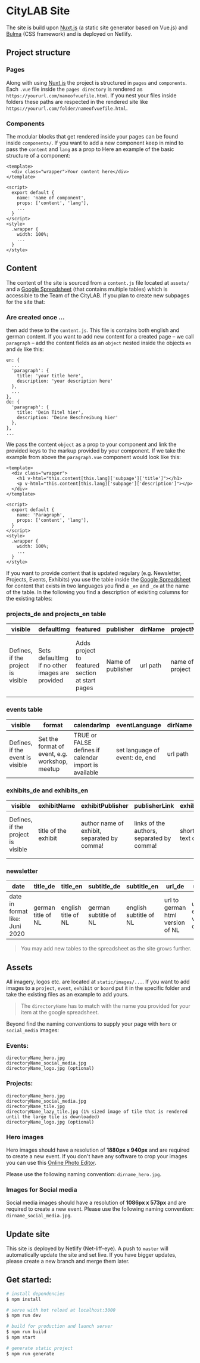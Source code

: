 # CityLAB Site

The site is build upon [Nuxt.js](https://nuxtjs.org/) (a static site generator based on Vue.js) and [Bulma](https://bulma.io/) (CSS framework) and is deployed on Netlify.

## Project structure

### Pages

Along with using [Nuxt.js](https://nuxtjs.org/) the project is structured in `pages` and `components`. Each `.vue` file inside the `pages directory` is rendered as `https://yoururl.com/nameofvuefile.html`. If you nest your files inside folders these paths are respected in the rendered site like `https://yoururl.com/folder/nameofvuefile.html`.

### Components

The modular blocks that get rendered inside your pages can be found inside `components/`. If you want to add a new component keep in mind to pass the `content` and `lang` as a prop to  Here an example of the basic structure of a component:

```vue
<template>
  <div class="wrapper">Your content here</div>
</template>

<script>
  export default {
    name: 'name of component',
    props: ['content', 'lang'],
    ...
  }
</script>
<style>
  .wrapper {
    width: 100%;
    ...
  }
</style>
```

## Content

The content of the site is sourced from a `content.js` file located at `assets/` and a [Google Spreadsheet](https://docs.google.com/spreadsheets/d/1rTyfInS6NjTifbru61mWEqICyv9uuMVSSk7NZTABLQc) (that contains multiple tables) which is accessible to the Team of the CityLAB. If you plan to create new subpages for the site that:

### Are created once ...
then add these to the `content.js`. This file is contains both english and german content. If you want to add new content for a created page – we call `paragraph` – add the content fields as an `object` nested inside the objects `en` and `de` like this:

```
en: {
  ...
  'paragraph': {
    title: 'your title here',
    description: 'your description here'
  },
  ...
},
de: {
  'paragraph': {
    title: 'Dein Titel hier',
    description: 'Deine Beschreibung hier'
  },
},
...
```

We pass the content `object` as a prop to your component and link the provided keys to the markup provided by your component. If we take the example from above the `paragraph.vue` component would look like this:

```vue
<template>
  <div class="wrapper">
    <h1 v-html="this.content[this.lang]['subpage']['title']"></h1>
    <p v-html="this.content[this.lang]['subpage']['description']"></p>
  </div>
</template>

<script>
  export default {
    name: 'Paragraph',
    props: ['content', 'lang'],
  }
</script>
<style>
  .wrapper {
    width: 100%;
    ...
  }
</style>
```

If you want to provide content that is updated regulary (e.g. Newsletter, Projects, Events, Exhibits) you use the table inside the [Google Spreadsheet](https://docs.google.com/spreadsheets/d/1rTyfInS6NjTifbru61mWEqICyv9uuMVSSk7NZTABLQc) for content that exists in two languages you find a `_en` and `_de` at the name of the table. In the following you find a description of exisiting columns for the existing tables:

### projects_de and projects_en table

visible |	defaultImg | featured | publisher | dirName | projectName | projectSubline | projectSubSubline | headlineIntro | contentIntro | headlineBlockOne | contentBlockOne | headlineBlockTwo | contentBlockTwo | headlineBlockThree | contentBlockThree | headlineBlockFour | contentBlockFour | socialDescription | link | logo
| --- | --- | --- | --- | --- | --- | --- | --- | --- | --- | --- | --- | --- | --- | --- | --- | --- | --- | --- | --- | --- |
Defines, if the project is visible | Sets defaultImg if no other images are provided | Adds project to featured section at start pages | Name of publisher | url path | name of project | project subline | second project subline | title of first paragraph | text of first paragraph | title of second paragraph | description of seconds paragraph | title of third paragraph | description of third paragraph | title of fourth paragraph | descpription of fourth paragraph | title of fifth pargraph | description of fifth paragraph | text that is visible at social tiles, when the page is shared | url where the link – if provided – is pointing to | set to TRUE or FALSE is a logo should be displayed

### events table

visible | format | calendarImp | eventLanguage | dirName | date | startTime | endTime | dateTime | eventName | subline | subsubline | headlineIntro | contentIntro | headlineBlockOne | contentBlockOne | headlineBlockTwo | contentBlockTwo | headlineBlockThree | contentBlockThree | headlineBlockFour | contentBlockFour | websiteSummary | phoneSummary | dateSummary | organiserSummary | mailSummary | addressSummary | registerInfo | registerLink | socialDescription | logo
| --- | --- | --- | --- | --- | --- | --- | --- | --- | --- | --- | --- | --- | --- | --- | --- | --- | --- | --- | --- | --- | --- | --- | --- | --- | --- | --- | --- | --- | --- | --- | --- |
Defines, if the event is visible | Set the format of event, e.g. workshop, meetup | TRUE or FALSE defines if calendar import is available | set language of event: de, end | url path | set date in following format: YYYY-MM-DD | set start time | set end time | creates automatic date format | set the name of the event | set subline of event | set second subline of event | title of first paragraph | text of first paragraph | title of second paragraph | description of seconds paragraph | title of third paragraph | description of third paragraph | title of fourth paragraph | descpription of fourth paragraph | title of fifth pargraph | description of fifth paragraph | website url in summary box | phone number in summary box | date of event in summary box | organiser in summary box | e-mail in summary box | address in summary box | registration link if existing | text that is visible at social tiles, when the page is shared | set to TRUE or FALSE is a logo should be displayed

### exhibits_de and exhibits_en
visible | exhibitName | exhibitPublisher | publisherLink | exhibitDescription | exhibitDescriptionLong | imgName | date
| --- | --- | --- | --- | --- | --- | --- | --- |
Defines, if the project is visible | title of the exhibit | author name of exhibit, separated by comma! | links of the authors, separated by comma! | short description text of the exhibit | long description texts of the exhibit | image name e.g: name.jpg | Date in the followin format: Mai 2020 |

### newsletter

date | title_de | title_en | subtitle_de | subtitle_en | url_de | url_en
| --- | --- | --- | --- | --- | --- | --- |
date in format like: Juni 2020 | german title of NL | english title of NL | german subtitle of NL | english subtitle of NL | url to german html version of NL | url to english version of NL

> You may add new tables to the spreadsheet as the site grows further.

## Assets

All imagery, logos etc. are located at `static/images/...`. If you want to add images to a `project`, `event`, `exhibit` or `board` put it in the specific folder and take the existing files as an example to add yours.

> The `directoryName` has to match with the name you provided for your item at the google spreadsheet.

Beyond find the naming conventions to supply your page with `hero` or `social_media` images:

### Events:
```
directoryName_hero.jpg
directoryName_social_media.jpg
directoryName_logo.jpg (optional)
```


### Projects:
```
directoryName_hero.jpg
directoryName_social_media.jpg
directoryName_tile.jpg
directoryName_lazy_tile.jpg (1% sized image of tile that is rendered until the large tile is downloaded)
directoryName_logo.jpg (optional)
```

### Hero images

Hero images should have a resolution of **1880px x 940px** and are required to create a new event. If you don't have any software to crop your images you can use this [Online Photo Editor](https://www.befunky.com/create/crop-photo/).

Please use the following naming convention: ```dirname_hero.jpg```.

### Images for Social media

Social media images should have a resolution of **1086px x 573px** and are required to create a new event.
Please use the following naming convention: ```dirname_social_media.jpg```.


## Update site

This site is deployed by Netlify (Net-liff-eye). A push to ```master``` will automatically update the site and set live. If you have bigger updates, please create a new branch and merge them later.

## Get started:

``` bash
# install dependencies
$ npm install

# serve with hot reload at localhost:3000
$ npm run dev

# build for production and launch server
$ npm run build
$ npm start

# generate static project
$ npm run generate
```
